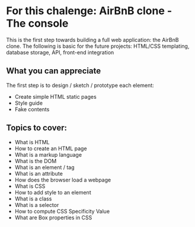 # For this chalenge: AirBnB clone - The console
This is the first step towards building a full web application: the AirBnB clone. The following is basic for the future projects: HTML/CSS templating, database storage, API, front-end integration

## What you can appreciate
The first step is to design / sketch / prototype each element:

- Create simple HTML static pages
- Style guide
- Fake contents

## Topics to cover:
- What is HTML
- How to create an HTML page
- What is a markup language
- What is the DOM
- What is an element / tag
- What is an attribute
- How does the browser load a webpage
- What is CSS
- How to add style to an element
- What is a class
- What is a selector
- How to compute CSS Specificity Value
- What are Box properties in CSS
